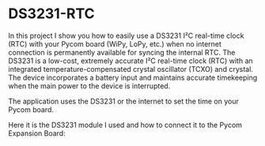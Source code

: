 # DS3231-RTC

In this project I show you how to easily use a DS3231 I²C real-time clock (RTC) with your Pycom board (WiPy, LoPy, etc.) when no internet connection is permanently available for syncing the internal RTC. The DS3231 is a low-cost, extremely accurate I²C real-time clock (RTC) with an integrated temperature-compensated crystal oscillator (TCXO) and crystal. The device incorporates a battery input and maintains accurate timekeeping when the main power to the device is interrupted.

The application uses the DS3231 or the internet to set the time on your Pycom board. 

Here it is the DS3231 module I used and how to connect it to the Pycom Expansion Board:

